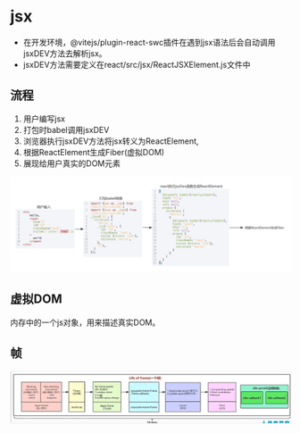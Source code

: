 # jsx

- 在开发环境，@vitejs/plugin-react-swc插件在遇到jsx语法后会自动调用jsxDEV方法去解析jsx。
- jsxDEV方法需要定义在react/src/jsx/ReactJSXElement.js文件中

## 流程

1. 用户编写jsx
2. 打包时babel调用jsxDEV
3. 浏览器执行jsxDEV方法将jsx转义为ReactElement,
4. 根据ReactElement生成Fiber(虚拟DOM)
5. 展现给用户真实的DOM元素

![Alt text](jsx.png)

## 虚拟DOM

内存中的一个js对象，用来描述真实DOM。

## 帧

![Alt text](frame.png)
